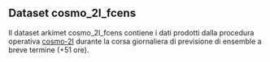 ## Dataset cosmo_2I_fcens

Il dataset arkimet cosmo_2I_fcens contiene i dati prodotti dalla
procedura operativa [cosmo-2I](cosmo-2I) durante la corsa giornaliera
di previsione di ensemble a breve termine (+51 ore).

